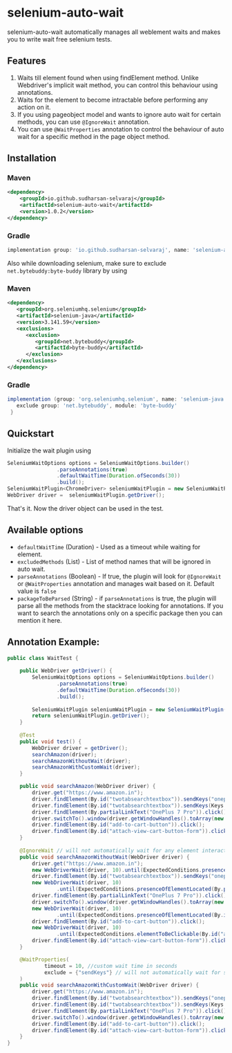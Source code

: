 # selenium-auto-wait
selenium-auto-wait automatically manages all weblement waits and makes you to write wait free selenium tests.

## Features
1. Waits till element found when using findElement method. Unlike Webdriver's implicit wait method, you can control this behaviour using annotations.
2. Waits for the element to become intractable before performing any action on it.
3. If you using pageobject model and wants to ignore auto wait for certain methods, you can use `@IgnoreWait` annotation.
4. You can use `@WaitProperties` annotation to control the behaviour of auto wait for a specific method in the page object method.

## Installation

### Maven

```xml
<dependency>
    <groupId>io.github.sudharsan-selvaraj</groupId>
    <artifactId>selenium-auto-wait</artifactId>
    <version>1.0.2</version>
</dependency> 
```

### Gradle

```groovy
implementation group: 'io.github.sudharsan-selvaraj', name: 'selenium-auto-wait', version: '1.0.2'
```

Also while downloading selenium, make sure to exclude `net.bytebuddy:byte-buddy` library by using

### Maven
```xml
<dependency>
   <groupId>org.seleniumhq.selenium</groupId>
   <artifactId>selenium-java</artifactId>
   <version>3.141.59</version>
   <exclusions>
      <exclusion>
         <groupId>net.bytebuddy</groupId>
         <artifactId>byte-buddy</artifactId>
      </exclusion>
   </exclusions>
</dependency>
```

### Gradle
```groovy
implementation (group: 'org.seleniumhq.selenium', name: 'selenium-java', version: '3.141.59') {
   exclude group: 'net.bytebuddy', module: 'byte-buddy'
 }
```

## Quickstart

Initialize the wait plugin using
```java
SeleniumWaitOptions options = SeleniumWaitOptions.builder()
                .parseAnnotations(true)
                .defaultWaitTime(Duration.ofSeconds(30))
                .build();
SeleniumWaitPlugin<ChromeDriver> seleniumWaitPlugin = new SeleniumWaitPlugin<ChromeDriver>(new ChromeDriver(), options);
WebDriver driver =  seleniumWaitPlugin.getDriver();
```
That's it. Now the driver object can be used in the test.

## Available options

* `defaultWaitTime` (Duration) - Used as a timeout while waiting for element.
* `excludedMethods` (List<String>) - List of method names that will be ignored in auto wait.
* `parseAnnotations` (Boolean) - If true, the plugin will look for `@IgnoreWait` or `@WaitProperties` annotation and manages wait based on it. Default value is `false`
* `packageToBeParsed` (String) - if `parseAnnotations` is true, the plugin will parse all the methods from the stacktrace looking for annotations. If you want to search the annotations only on a specific package then you can mention it here.

## Annotation Example:

```java
public class WaitTest {
    
    public WebDriver getDriver() {
        SeleniumWaitOptions options = SeleniumWaitOptions.builder()
                .parseAnnotations(true)
                .defaultWaitTime(Duration.ofSeconds(30))
                .build();
      
        SeleniumWaitPlugin seleniumWaitPlugin = new SeleniumWaitPlugin(new ChromeDriver(), options);
        return seleniumWaitPlugin.getDriver();
    }
    
    @Test
    public void test() {
        WebDriver driver = getDriver();
        searchAmazon(driver);
        searchAmazonWithoutWait(driver);
        searchAmazonWithCustomWait(driver);
    }

    public void searchAmazon(WebDriver driver) {
        driver.get("https://www.amazon.in");
        driver.findElement(By.id("twotabsearchtextbox")).sendKeys("oneplus 7");
        driver.findElement(By.id("twotabsearchtextbox")).sendKeys(Keys.ENTER);
        driver.findElement(By.partialLinkText("OnePlus 7 Pro")).click();
        driver.switchTo().window(driver.getWindowHandles().toArray(new String[]{})[1]);
        driver.findElement(By.id("add-to-cart-button")).click();
        driver.findElement(By.id("attach-view-cart-button-form")).click();
    }
    
    @IgnoreWait // will not automatically wait for any element interaction
    public void searchAmazonWithoutWait(WebDriver driver) {
        driver.get("https://www.amazon.in");
        new WebDriverWait(driver, 10).until(ExpectedConditions.presenceOfElementLocated(By.id("twotabsearchtextbox")));
        driver.findElement(By.id("twotabsearchtextbox")).sendKeys("oneplus 7", Keys.ENTER);
        new WebDriverWait(driver, 10)
                .until(ExpectedConditions.presenceOfElementLocated(By.partialLinkText("OnePlus 7 Pro")));
        driver.findElement(By.partialLinkText("OnePlus 7 Pro")).click();
        driver.switchTo().window(driver.getWindowHandles().toArray(new String[]{})[1]);
        new WebDriverWait(driver, 10)
                .until(ExpectedConditions.presenceOfElementLocated(By.id("add-to-cart-button")));
        driver.findElement(By.id("add-to-cart-button")).click();
        new WebDriverWait(driver, 10)
                .until(ExpectedConditions.elementToBeClickable(By.id("attach-view-cart-button-form")));
        driver.findElement(By.id("attach-view-cart-button-form")).click();
    }

    @WaitProperties(
            timeout = 10, //custom wait time in seconds
            exclude = {"sendKeys"} // will not automatically wait for sendKeys method
    )
    public void searchAmazonWithCustomWait(WebDriver driver) {
        driver.get("https://www.amazon.in");
        driver.findElement(By.id("twotabsearchtextbox")).sendKeys("oneplus 7");
        driver.findElement(By.id("twotabsearchtextbox")).sendKeys(Keys.ENTER);
        driver.findElement(By.partialLinkText("OnePlus 7 Pro")).click();
        driver.switchTo().window(driver.getWindowHandles().toArray(new String[]{})[1]);
        driver.findElement(By.id("add-to-cart-button")).click();
        driver.findElement(By.id("attach-view-cart-button-form")).click();
    }
}
```


